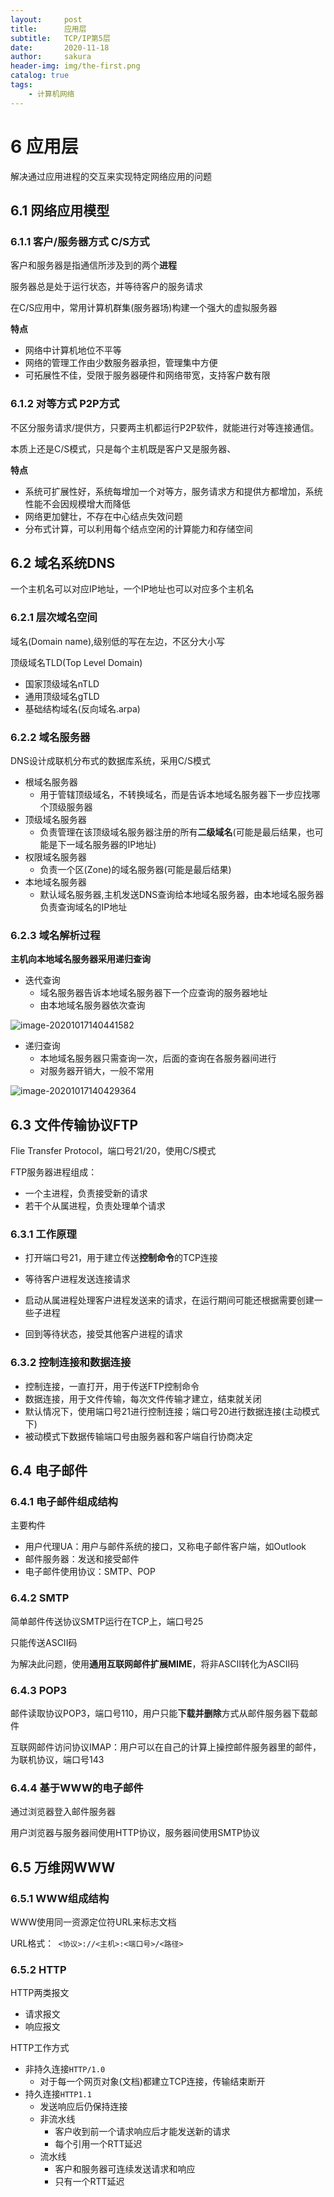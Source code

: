 ```yaml
---
layout:     post
title:      应用层
subtitle:   TCP/IP第5层
date:       2020-11-18
author:     sakura
header-img: img/the-first.png
catalog: true
tags:
    - 计算机网络
---
```


# 6 应用层

解决通过应用进程的交互来实现特定网络应用的问题



## 6.1 网络应用模型

### 6.1.1 客户/服务器方式 C/S方式

客户和服务器是指通信所涉及到的两个**进程**

服务器总是处于运行状态，并等待客户的服务请求

在C/S应用中，常用计算机群集(服务器场)构建一个强大的虚拟服务器

**特点**

- 网络中计算机地位不平等
- 网络的管理工作由少数服务器承担，管理集中方便
- 可拓展性不佳，受限于服务器硬件和网络带宽，支持客户数有限

### 6.1.2 对等方式 P2P方式

不区分服务请求/提供方，只要两主机都运行P2P软件，就能进行对等连接通信。

本质上还是C/S模式，只是每个主机既是客户又是服务器、

**特点**

- 系统可扩展性好，系统每增加一个对等方，服务请求方和提供方都增加，系统性能不会因规模增大而降低
- 网络更加健壮，不存在中心结点失效问题
- 分布式计算，可以利用每个结点空闲的计算能力和存储空间



## 6.2 域名系统DNS

一个主机名可以对应IP地址，一个IP地址也可以对应多个主机名

### 6.2.1 层次域名空间

域名(Domain name),级别低的写在左边，不区分大小写

顶级域名TLD(Top Level Domain)

- 国家顶级域名nTLD
- 通用顶级域名gTLD
- 基础结构域名(反向域名.arpa)

### 6.2.2 域名服务器

DNS设计成联机分布式的数据库系统，采用C/S模式

- 根域名服务器
    - 用于管辖顶级域名，不转换域名，而是告诉本地域名服务器下一步应找哪个顶级服务器
- 顶级域名服务器
    - 负责管理在该顶级域名服务器注册的所有**二级域名**(可能是最后结果，也可能是下一域名服务器的IP地址)
- 权限域名服务器
    - 负责一个区(Zone)的域名服务器(可能是最后结果)
- 本地域名服务器
    - 默认域名服务器,主机发送DNS查询给本地域名服务器，由本地域名服务器负责查询域名的IP地址

### 6.2.3 域名解析过程

**主机向本地域名服务器采用递归查询**

- 迭代查询
    - 域名服务器告诉本地域名服务器下一个应查询的服务器地址
    - 由本地域名服务器依次查询

![image-20201017140441582](https://gitee.com/happy_every/note_pic/raw/master/image-20201017140441582.png)

- 递归查询
    - 本地域名服务器只需查询一次，后面的查询在各服务器间进行
    - 对服务器开销大，一般不常用

![image-20201017140429364](https://gitee.com/happy_every/note_pic/raw/master/image-20201017140429364.png)



## 6.3 文件传输协议FTP

Flie Transfer Protocol，端口号21/20，使用C/S模式

FTP服务器进程组成：

- 一个主进程，负责接受新的请求
- 若干个从属进程，负责处理单个请求

### 6.3.1 工作原理

- 打开端口号21，用于建立传送**控制命令**的TCP连接
- 等待客户进程发送连接请求

- 启动从属进程处理客户进程发送来的请求，在运行期间可能还根据需要创建一些子进程
- 回到等待状态，接受其他客户进程的请求



### 6.3.2 控制连接和数据连接

- 控制连接，一直打开，用于传送FTP控制命令
- 数据连接，用于文件传输，每次文件传输才建立，结束就关闭
- 默认情况下，使用端口号21进行控制连接；端口号20进行数据连接(主动模式下)
- 被动模式下数据传输端口号由服务器和客户端自行协商决定



## 6.4 电子邮件

### 6.4.1 电子邮件组成结构

主要构件

- 用户代理UA：用户与邮件系统的接口，又称电子邮件客户端，如Outlook
- 邮件服务器：发送和接受邮件
- 电子邮件使用协议：SMTP、POP

### 6.4.2 SMTP

简单邮件传送协议SMTP运行在TCP上，端口号25

只能传送ASCII码

为解决此问题，使用**通用互联网邮件扩展MIME**，将非ASCII转化为ASCII码

### 6.4.3 POP3

邮件读取协议POP3，端口号110，用户只能**下载并删除**方式从邮件服务器下载邮件

互联网邮件访问协议IMAP：用户可以在自己的计算上操控邮件服务器里的邮件，为联机协议，端口号143

### 6.4.4 基于WWW的电子邮件

通过浏览器登入邮件服务器

用户浏览器与服务器间使用HTTP协议，服务器间使用SMTP协议



## 6.5 万维网WWW

### 6.5.1 WWW组成结构

WWW使用同一资源定位符URL来标志文档

URL格式：` <协议>://<主机>:<端口号>/<路径>`

### 6.5.2 HTTP

HTTP两类报文

- 请求报文
- 响应报文



HTTP工作方式

- 非持久连接`HTTP/1.0`
    - 对于每一个网页对象(文档)都建立TCP连接，传输结束断开
- 持久连接`HTTP1.1`
    - 发送响应后仍保持连接
    - 非流水线
        - 客户收到前一个请求响应后才能发送新的请求
        - 每个引用一个RTT延迟
    - 流水线
        - 客户和服务器可连续发送请求和响应
        - 只有一个RTT延迟



